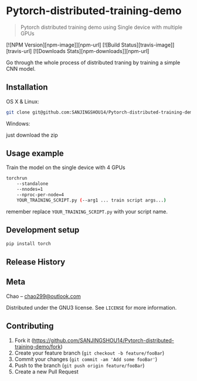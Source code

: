 # Pytorch-distributed-training-demo

> Pytorch distributed training demo using Single device with multiple GPUs

[![NPM Version][npm-image]][npm-url]
[![Build Status][travis-image]][travis-url]
[![Downloads Stats][npm-downloads]][npm-url]

Go through the whole process of distributed traning by training a simple CNN model.


## Installation

OS X & Linux:

```sh
git clone git@github.com:SANJINGSHOU14/Pytorch-distributed-training-demo.git
```

Windows:

just download the zip

## Usage example

Train the model on the single device with 4 GPUs
```sh
torchrun
    --standalone
    --nnodes=1
    --nproc-per-node=4
    YOUR_TRAINING_SCRIPT.py (--arg1 ... train script args...)
```
remember replace `YOUR_TRAINING_SCRIPT.py` with your script name.

## Development setup


```sh
pip install torch
```

## Release History


## Meta

Chao – chao299@outlook.com

Distributed under the GNU3 license. See ``LICENSE`` for more information.


## Contributing

1. Fork it (<https://github.com/SANJINGSHOU14/Pytorch-distributed-training-demo/fork>)
2. Create your feature branch (`git checkout -b feature/fooBar`)
3. Commit your changes (`git commit -am 'Add some fooBar'`)
4. Push to the branch (`git push origin feature/fooBar`)
5. Create a new Pull Request

<!-- Markdown link & img dfn's -->


